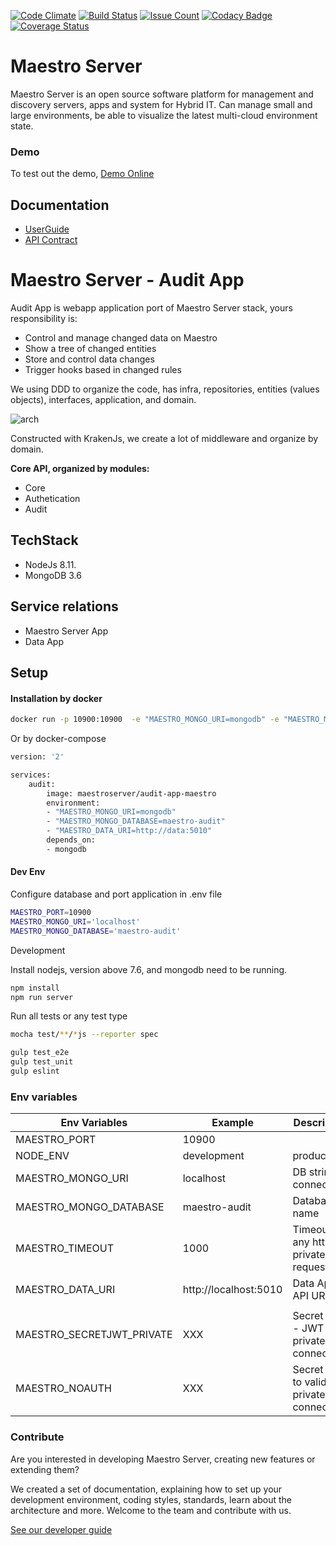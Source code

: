 [![Code Climate](https://codeclimate.com/github/maestro-server/audit-app/badges/gpa.svg)](https://codeclimate.com/github/maestro-server/audit-app) [![Build Status](https://travis-ci.org/maestro-server/audit-app.svg?branch=master)](https://travis-ci.org/maestro-server/audit-app) [![Issue Count](https://codeclimate.com/github/maestro-server/audit-app/badges/issue_count.svg)](https://codeclimate.com/github/maestro-server/audit-app)
[![Codacy Badge](https://api.codacy.com/project/badge/Grade/12101716a7a64a07a38c8dd0ea645606)](https://www.codacy.com/app/maestro/audit-app?utm_source=github.com&amp;utm_medium=referral&amp;utm_content=maestro-server/audit-app&amp;utm_campaign=Badge_Grade)
[![Coverage Status](https://coveralls.io/repos/github/maestro-server/audit-app/badge.svg?branch=master)](https://coveralls.io/github/maestro-server/audit-app?branch=master)

# Maestro Server #

Maestro Server is an open source software platform for management and discovery servers, apps and system for Hybrid IT. Can manage small and large environments, be able to visualize the latest multi-cloud environment state.

### Demo ###
To test out the demo, [Demo Online](http://demo.maestroserver.io "Demo Online")

## Documentation ##
* [UserGuide](http://docs.maestroserver.io/en/latest/userguide/cloud_inventory/inventory.html "User Guide")
* [API Contract](https://maestro-server.github.io/audit-app/inventory/index.html "API Contract")

# Maestro Server - Audit App #

Audit App is webapp application port of Maestro Server stack, yours responsibility is:

 - Control and manage changed data on Maestro
 - Show a tree of changed entities
 - Store and control data changes
 - Trigger hooks based in changed rules

We using DDD to organize the code, has infra, repositories, entities (values objects), interfaces, application, and domain.

![arch](http://docs.maestroserver.io/en/latest/_images/audit_arch.png)

Constructed with KrakenJs, we create a lot of middleware and organize by domain.

**Core API, organized by modules:**

* Core
* Authetication
* Audit

## TechStack ##

* NodeJs 8.11.
* MongoDB 3.6


## Service relations ##

* Maestro Server App
* Data App

## Setup ##

#### Installation by docker ####

```bash
docker run -p 10900:10900  -e "MAESTRO_MONGO_URI=mongodb" -e "MAESTRO_MONGO_DATABASE=maestro-audit"  maestroserver/audit-maestro
```
Or by docker-compose

```bash
version: '2'

services:
    audit:
        image: maestroserver/audit-app-maestro
        environment:
        - "MAESTRO_MONGO_URI=mongodb"
        - "MAESTRO_MONGO_DATABASE=maestro-audit"
        - "MAESTRO_DATA_URI=http://data:5010"
        depends_on:
        - mongodb
```

#### Dev Env ####

Configure database and port application in .env file

```bash
MAESTRO_PORT=10900
MAESTRO_MONGO_URI='localhost'
MAESTRO_MONGO_DATABASE='maestro-audit'
```

Development

Install nodejs, version above 7.6, and mongodb need to be running.

```bash
npm install
npm run server
```

Run all tests or any test type

```bash
mocha test/**/*js --reporter spec

gulp test_e2e
gulp test_unit
gulp eslint
```


### Env variables ###

| Env Variables                        | Example                  | Description                                |
|--------------------------------------|--------------------------|--------------------------------------------|
| MAESTRO_PORT                         | 10900                    |                                            |
| NODE_ENV                             | development|production   |                                            |
| MAESTRO_MONGO_URI                    | localhost                | DB string connection                       |
| MAESTRO_MONGO_DATABASE               | maestro-audit            | Database name                              |
| MAESTRO_TIMEOUT                      | 1000                     | Timeout any http private request           |
| MAESTRO_DATA_URI                     | http://localhost:5010    | Data App - API URL                         |
|                                      |                          |                                            |
| MAESTRO_SECRETJWT_PRIVATE            | XXX                      | Secret Key - JWT private connections       |
| MAESTRO_NOAUTH                       | XXX                      | Secret Pass to validate private connections|


### Contribute ###

Are you interested in developing Maestro Server, creating new features or extending them?

We created a set of documentation, explaining how to set up your development environment, coding styles, standards, learn about the architecture and more. Welcome to the team and contribute with us.

[See our developer guide](http://docs.maestroserver.io/en/latest/contrib.html)
